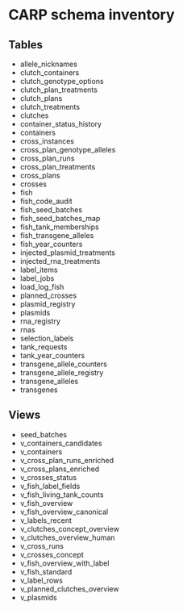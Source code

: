 # CARP schema inventory

## Tables

- allele_nicknames
- clutch_containers
- clutch_genotype_options
- clutch_plan_treatments
- clutch_plans
- clutch_treatments
- clutches
- container_status_history
- containers
- cross_instances
- cross_plan_genotype_alleles
- cross_plan_runs
- cross_plan_treatments
- cross_plans
- crosses
- fish
- fish_code_audit
- fish_seed_batches
- fish_seed_batches_map
- fish_tank_memberships
- fish_transgene_alleles
- fish_year_counters
- injected_plasmid_treatments
- injected_rna_treatments
- label_items
- label_jobs
- load_log_fish
- planned_crosses
- plasmid_registry
- plasmids
- rna_registry
- rnas
- selection_labels
- tank_requests
- tank_year_counters
- transgene_allele_counters
- transgene_allele_registry
- transgene_alleles
- transgenes


## Views

- seed_batches
- v_containers_candidates
- v_containers
- v_cross_plan_runs_enriched
- v_cross_plans_enriched
- v_crosses_status
- v_fish_label_fields
- v_fish_living_tank_counts
- v_fish_overview
- v_fish_overview_canonical
- v_labels_recent
- v_clutches_concept_overview
- v_clutches_overview_human
- v_cross_runs
- v_crosses_concept
- v_fish_overview_with_label
- v_fish_standard
- v_label_rows
- v_planned_clutches_overview
- v_plasmids
